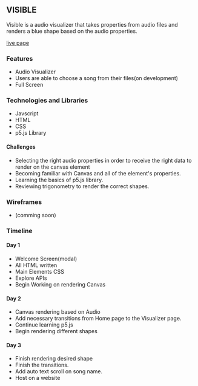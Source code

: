 ## VISIBLE ##

Visible is a audio visualizer that takes properties from audio files and renders a blue shape based on the audio properties.

[live page](https://pavelaparcana.com/visible/)

### Features ###
- Audio Visualizer
- Users are able to choose a song from their files(on development)
- Full Screen

### Technologies and Libraries ###
- Javscript
- HTML
- CSS
- p5.js Library

#### Challenges ####
- Selecting the right audio properties in order to receive the right data to render on the canvas element
- Becoming familiar with Canvas and all of the element's properties.
- Learning the basics of p5.js library.
- Reviewing trigonometry to render the correct shapes.

### Wireframes ###
- (comming soon)

### Timeline ###
#### Day 1 ####
- Welcome Screen(modal)
- All HTML written
- Main Elements CSS
- Explore APIs
- Begin Working on rendering Canvas

#### Day 2 ####
- Canvas rendering based on Audio
- Add necessary transitions from Home page to the Visualizer page.
- Continue learning p5.js
- Begin rendering different shapes

#### Day 3 ####
- Finish rendering desired shape
- Finish the transitions. 
- Add auto text scroll on song name.
- Host on a website
